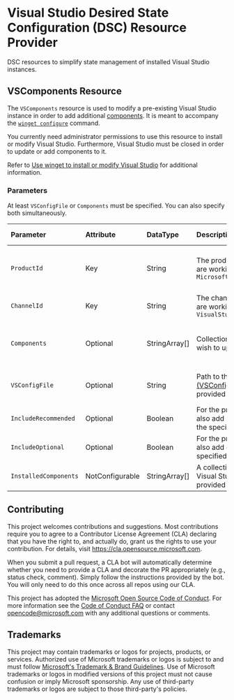 # Visual Studio Desired State Configuration (DSC) Resource Provider

DSC resources to simplify state management of installed Visual Studio instances.

## VSComponents Resource

The `VSComponents` resource is used to modify a pre-existing Visual Studio instance in order to add additional [components](https://learn.microsoft.com/visualstudio/install/workload-and-component-ids). It is meant to accompany the [`winget configure`](https://learn.microsoft.com/windows/package-manager/winget/configure) command. 

You currently need administrator permissions to use this resource to install or modify Visual Studio. Furthermore, Visual Studio must be closed in order to update or add components to it. 

Refer to [Use winget to install or modify Visual Studio](https://learn.microsoft.com/visualstudio/install/use-command-line-parameters-to-install-visual-studio?#use-winget-to-install-or-modify-visual-studio) for additional information. 

### Parameters

At least `VSConfigFile` or `Components` must be specified. You can also specify both simultaneously.

**Parameter**|**Attribute**|**DataType**|**Description**|**Allowed Values**
:-----|:-----|:-----|:-----|:-----
`ProductId`|Key|String|The product identifier of the instance you are working with. EG: `Microsoft.VisualStudio.Product.Community`|See [workload and component ids](https://learn.microsoft.com/visualstudio/install/workload-and-component-ids)
`ChannelId`|Key|String|The channel identifier of the instance you are working with. EG: `VisualStudio.17.Release`|See [channel identifiers](https://learn.microsoft.com/visualstudio/install/command-line-parameter-examples#using---channeluri)
`Components`|Optional|StringArray[]|Collection of component identifiers you wish to update the provided instance with.|See [workload and component ids](https://learn.microsoft.com/visualstudio/install/workload-and-component-ids)
`VSConfigFile`|Optional|String|Path to the [Installation Configuration (VSConfig) file](https://learn.microsoft.com/visualstudio/install/import-export-installation-configurations) you wish to update the provided instance with.|Valid file path to a .vsconfig file
`IncludeRecommended`|Optional|Boolean|For the provided required components, also add recommended components into the specified instance|True/False
`IncludeOptional`|Optional|Boolean|For the provided required components, also add optional components into the specified instance|True/False
`InstalledComponents`|NotConfigurable|StringArray[]|A collection of components installed in the Visual Studio instance identified by the provided Product ID and Channel ID.|N/A


## Contributing

This project welcomes contributions and suggestions.  Most contributions require you to agree to a
Contributor License Agreement (CLA) declaring that you have the right to, and actually do, grant us
the rights to use your contribution. For details, visit https://cla.opensource.microsoft.com.

When you submit a pull request, a CLA bot will automatically determine whether you need to provide
a CLA and decorate the PR appropriately (e.g., status check, comment). Simply follow the instructions
provided by the bot. You will only need to do this once across all repos using our CLA.

This project has adopted the [Microsoft Open Source Code of Conduct](https://opensource.microsoft.com/codeofconduct/).
For more information see the [Code of Conduct FAQ](https://opensource.microsoft.com/codeofconduct/faq/) or
contact [opencode@microsoft.com](mailto:opencode@microsoft.com) with any additional questions or comments.

## Trademarks

This project may contain trademarks or logos for projects, products, or services. Authorized use of Microsoft
trademarks or logos is subject to and must follow
[Microsoft's Trademark & Brand Guidelines](https://www.microsoft.com/en-us/legal/intellectualproperty/trademarks/usage/general).
Use of Microsoft trademarks or logos in modified versions of this project must not cause confusion or imply Microsoft sponsorship.
Any use of third-party trademarks or logos are subject to those third-party's policies.
